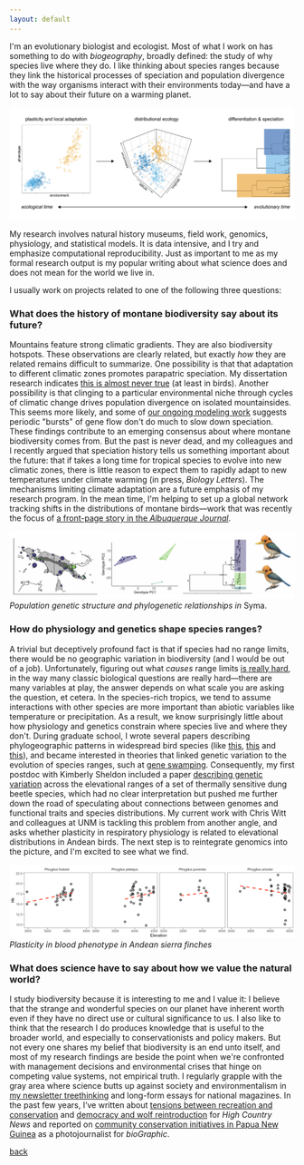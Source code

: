 ```yaml
---
layout: default
---
```


I'm an evolutionary biologist and ecologist. Most of what I work on has something to do with *biogeography*, broadly defined: the study of why species live where they do. I like thinking about species ranges because they link the historical processes of speciation and population divergence with the way organisms interact with their environments today—and have a lot to say about their future on a warming planet.

![](images/conceptual_figure-01.png)

My research involves natural history museums, field work, genomics, physiology, and statistical models. It is data intensive, and I try and emphasize computational reproducibility. Just as important to me as my formal research output is my popular writing about what science does and does not mean for the world we live in.

I usually work on projects related to one of the following three questions:

### What does the history of montane biodiversity say about its future?

Mountains feature strong climatic gradients. They are also biodiversity hotspots. These observations are clearly related, but exactly *how* they are related remains difficult to summarize. One possibility is that that adaptation to different climatic zones promotes parapatric speciation. My dissertation research indicates [this is almost never true](https://doi.org/10.5061/dryad.4f4qrfj9b) (at least in birds). Another possibility is that clinging to a particular environmental niche through cycles of climatic change drives population divergence on isolated mountainsides. This seems more likely, and some of [our ongoing modeling work](https://doi.org/10.1101/758664) suggests periodic "bursts" of gene flow don't do much to slow down speciation. These findings contribute to an emerging consensus about where montane biodiversity comes from. But the past is never dead, and my colleagues and I recently argued that speciation history tells us something important about the future: that if takes a long time for tropical species to evolve into new climatic zones, there is little reason to expect them to rapidly adapt to new temperatures under climate warming (in press, *Biology Letters*). The mechanisms limiting climate adaptation are a future emphasis of my research program. In the mean time, I'm helping to set up a global network tracking shifts in the distributions of montane birds—work that was recently the focus of [a front-page story in the *Albuquerque Journal*](https://www.abqjournal.com/2410406/birding-with-a-purpose-ex-project-enlists-nm-watchers-to-help-researchers-examine-mountain-population-changes.html).

![](/images/syma_banner.png)
*Population genetic structure and phylogenetic relationships in* Syma.  

### How do physiology and genetics shape species ranges?

A trivial but deceptively profound fact is that if species had no range limits, there would be no geographic variation in biodiversity (and I would be out of a job). Unfortunately, figuring out what *causes* range limits [is really hard](https://ethanlinck.substack.com/p/species-ranges-as-a-quintessential), in the way many classic biological questions are really hard—there are many variables at play, the answer depends on what scale you are asking the question, et cetera. In the species-rich tropics, we tend to assume interactions with other species are more important than abiotic variables like temperature or precipitation. As a result, we know surprisingly little about how physiology and genetics constrain where species live and where they don't. During graduate school, I wrote several papers describing phylogeographic patterns in widespread bird species (like [this](http://orcid.org/0000-0002-9958-4282), [this](https://doi.org/10.1111/1755-0998.12995) and [this](https://doi.org/10.1093/sysbio/syz027)), and became interested in theories that linked genetic variation to the evolution of species ranges, such at [gene swamping](https://doi.org/10.1016/S0169-5347(02)02497-7). Consequently, my first postdoc with Kimberly Sheldon included a paper [describing genetic variation](https://doi.org/10.1002/ece3.6185) across the elevational ranges of a set of thermally sensitive dung beetle species, which had no clear interpretation but pushed me further down the road of speculating about connections between genomes and functional traits and species distributions. My current work with Chris Witt and colleagues at UNM is tackling this problem from another angle, and asks whether plasticity in respiratory physiology is related to elevational distributions in Andean birds. The next step is to reintegrate genomics into the picture, and I'm excited to see what we find.  

![](/images/plasticity.png)
*Plasticity in blood phenotype in Andean sierra finches*  

### What does science have to say about how we value the natural world?

I study biodiversity because it is interesting to me and I value it: I believe that the strange and wonderful species on our planet have inherent worth even if they have no direct use or cultural significance to us. I also like to think that the research I do produces knowledge that is useful to the broader world, and especially to conservationists and policy makers. But not every one shares my belief that biodiversity is an end unto itself, and most of my research findings are beside the point when we're confronted with management decisions and environmental crises that hinge on competing value systems, not empirical truth. I regularly grapple with the gray area where science butts up against society and environmentalism in [my newsletter treethinking](https://ethanlinck.substack.com/) and long-form essays for national magazines. In the past few years, I’ve written about [tensions between recreation and conservation](https://www.hcn.org/issues/50.8/recreation-your-stoke-wont-save-us) and [democracy and wolf reintroduction](https://www.hcn.org/issues/52.3/south-wolves-colorado-throws-wolves-to-the-vote) for *High Country News* and reported on [community conservation initiatives in Papua New Guinea](https://www.biographic.com/where-the-rainforest-meets-the-road/) as a photojournalist for *bioGraphic*.

[back](./)

